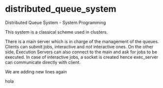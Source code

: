 # distributed_queue_system

Distributed Queue System - System Programming

This system is a classical scheme used in clusters. 

There is a main server which is in charge of the management of the queues. Clients can submit jobs, interactive and not interactive ones. On the other side, Execution Servers can also connect to the main and ask for jobs to be executed. In case of interactive jobs, a socket is created hence exec_server can communicate directly with client.

We are adding new lines again 


hola